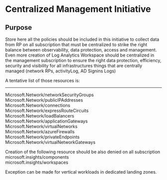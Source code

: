 Centralized Management Initiative
===

Purpose
--
Store here all the policies should be included in this initiative to collect data from RP on all subscription that must be centralized to strike the right balance between observability, data protection, access and management.
Even more creation of Log Analytics Workspace should be centralized in the management subscription to ensure the right data protection, efficiency, security and visibility for all infrastructures things that are centrally managed (network RPs, activityLog, AD Signins Logs)

A tentative list of those resources is:
 - ------------                             
 Microsoft.Network/networkSecurityGroups   
 Microsoft.Network/publicIPAddresses        
 Microsoft.Network/connections              
 Microsoft.Network/expressRouteCircuits     
 Microsoft.Network/loadBalancers            
 Microsoft.Network/applicationGateways      
 Microsoft.Network/virtualNetworks          
 Microsoft.Network/azureFirewalls           
 Microsoft.Network/privateEndpoints         
 Microsoft.Network/virtualNetworkGateways   

Creation of the following resource should be also denied on all subscription
microsoft.insights/components  
microsoft.insights/workspaces

Exception can be made for vertical workloads in dedicated landing zones.
